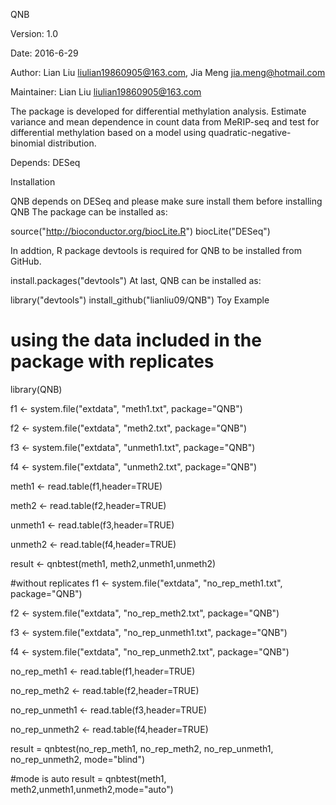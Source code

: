 QNB

Version: 1.0

Date: 2016-6-29

Author: Lian Liu liulian19860905@163.com, Jia Meng jia.meng@hotmail.com

Maintainer: Lian Liu liulian19860905@163.com

The package is developed for differential methylation analysis. Estimate variance and mean dependence in count data from MeRIP-seq and test for differential
methylation based on a model using quadratic-negative-binomial distribution.


Depends: DESeq

Installation

QNB depends on DESeq and please make sure install them before installing QNB The package can be installed as:


source("http://bioconductor.org/biocLite.R")
biocLite("DESeq")

In addtion, R package devtools is required for QNB to be installed from GitHub.

install.packages("devtools")
At last, QNB can be installed as:

library("devtools")
install_github("lianliu09/QNB")
Toy Example

# using the data included in the package with replicates
library(QNB)

f1 <- system.file("extdata", "meth1.txt", package="QNB")

f2 <- system.file("extdata", "meth2.txt", package="QNB")

f3 <- system.file("extdata", "unmeth1.txt", package="QNB")

f4 <- system.file("extdata", "unmeth2.txt", package="QNB")

meth1 <- read.table(f1,header=TRUE)

meth2 <- read.table(f2,header=TRUE)

unmeth1 <- read.table(f3,header=TRUE)

unmeth2 <- read.table(f4,header=TRUE)

result <- qnbtest(meth1, meth2,unmeth1,unmeth2)

#without replicates
f1 <- system.file("extdata", "no_rep_meth1.txt", package="QNB")

f2 <- system.file("extdata", "no_rep_meth2.txt", package="QNB")

f3 <- system.file("extdata", "no_rep_unmeth1.txt", package="QNB")

f4 <- system.file("extdata", "no_rep_unmeth2.txt", package="QNB")

no_rep_meth1 <- read.table(f1,header=TRUE)

no_rep_meth2 <- read.table(f2,header=TRUE)

no_rep_unmeth1 <- read.table(f3,header=TRUE)

no_rep_unmeth2 <- read.table(f4,header=TRUE)

result = qnbtest(no_rep_meth1, 
                 no_rep_meth2,
                 no_rep_unmeth1,
                 no_rep_unmeth2,
                 mode="blind")

#mode is auto
result = qnbtest(meth1, meth2,unmeth1,unmeth2,mode="auto")
